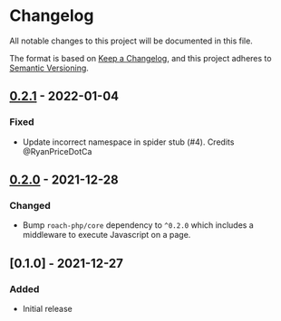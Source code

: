 # Changelog
All notable changes to this project will be documented in this file.

The format is based on [Keep a Changelog](https://keepachangelog.com/en/1.0.0/),
and this project adheres to [Semantic Versioning](https://semver.org/spec/v2.0.0.html).

## [0.2.1] - 2022-01-04

### Fixed

- Update incorrect namespace in spider stub (#4). Credits @RyanPriceDotCa

## [0.2.0] - 2021-12-28

### Changed

- Bump `roach-php/core` dependency to `^0.2.0` which includes a middleware to execute
  Javascript on a page.

## [0.1.0] - 2021-12-27

### Added

- Initial release

[0.2.1]: https://github.com/roach-php/laravel/compare/0.2.0...0.2.1
[0.2.0]: https://github.com/roach-php/laravel/compare/0.1.0...0.2.0
